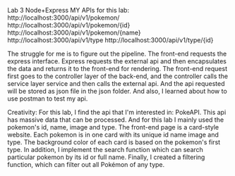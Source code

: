Lab 3 
Node+Express
MY APIs for this lab:
http://localhost:3000/api/v1/pokemon/
http://localhost:3000/api/v1/pokemon/{id}
http://localhost:3000/api/v1/pokemon/{name}
http://localhost:3000/api/v1/type
http://localhost:3000/api/v1/type/{id}

The struggle for me is to figure out the pipeline. The front-end requests the express interface. Express requests the external api and then encapsulates the data and returns it to the front-end for rendering. The front-end request first goes to the controller layer of the back-end, and the controller calls the service layer service and then calls the external api. And the api requested will be stored as json file in the json folder. And also, I learned about how to use postman to test my api.

Creativity: For this lab, I find the api that I'm interested in: PokeAPI. This api has massive data that can be processed. And for this lab I mainly used the pokemon's id, name, image and type. The front-end page is a card-style website. Each pokemon is in one card with its unique id name image and type. The background color of each card is based on the pokemon's first type. In addition, I implement the search function which can search particular pokemon by its id or full name. Finally, I created a filtering function, which can filter out all Pokémon of any type.
